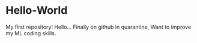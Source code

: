 # Hello-World
My first repository!
Hello...
Finally on github in quarantine,
Want to improve my ML coding skills.
